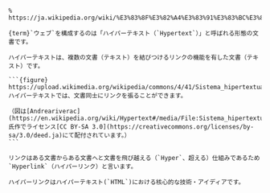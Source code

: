 ````{card} ハイパーテキストとハイパーリンク
% https://ja.wikipedia.org/wiki/%E3%83%8F%E3%82%A4%E3%83%91%E3%83%BC%E3%83%86%E3%82%AD%E3%82%B9%E3%83%88

{term}`ウェブ`を構成するのは「ハイパーテキスト（`Hypertext`）」と呼ばれる形態の文書です。

ハイパーテキストは、複数の文書（テキスト）を結びつけるリンクの機能を有した文書（テキスト）です。

```{figure} https://upload.wikimedia.org/wikipedia/commons/4/41/Sistema_hipertextual.jpg
ハイパーテキストでは、文書同士にリンクを張ることができます。

（図は[Andreariverac](https://en.wikipedia.org/wiki/Hypertext#/media/File:Sistema_hipertextual.jpg)氏作でライセンス[CC BY-SA 3.0](https://creativecommons.org/licenses/by-sa/3.0/deed.ja)にて配付されています。）
```

リンクはある文書からある文書へと文書を飛び越える（`Hyper`、超える）仕組みであるため`Hyperlink`（ハイパーリンク）と言います。

ハイパーリンクはハイパーテキスト(`HTML`)における核心的な技術・アイディアです。
````

